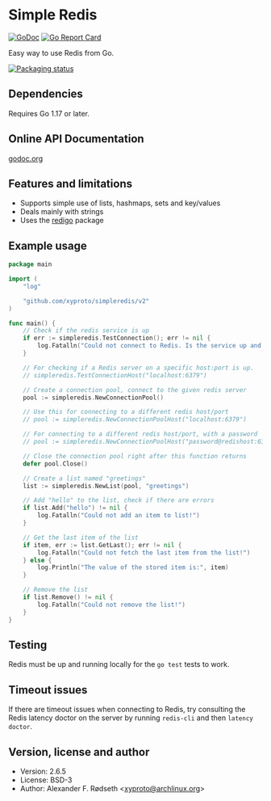 Simple Redis
============

[![GoDoc](https://godoc.org/github.com/xyproto/simpleredis?status.svg)](http://godoc.org/github.com/xyproto/simpleredis)
[![Go Report Card](https://goreportcard.com/badge/github.com/xyproto/simpleredis)](https://goreportcard.com/report/github.com/xyproto/simpleredis)

Easy way to use Redis from Go.

[![Packaging status](https://repology.org/badge/vertical-allrepos/go:github-xyproto-simpleredis.svg)](https://repology.org/project/go:github-xyproto-simpleredis/versions)

Dependencies
------------

Requires Go 1.17 or later.

Online API Documentation
------------------------

[godoc.org](http://godoc.org/github.com/xyproto/simpleredis)


Features and limitations
------------------------

* Supports simple use of lists, hashmaps, sets and key/values
* Deals mainly with strings
* Uses the [redigo](https://github.com/gomodule/redigo) package


Example usage
-------------

~~~go
package main

import (
    "log"

    "github.com/xyproto/simpleredis/v2"
)

func main() {
    // Check if the redis service is up
    if err := simpleredis.TestConnection(); err != nil {
        log.Fatalln("Could not connect to Redis. Is the service up and running?")
    }

    // For checking if a Redis server on a specific host:port is up.
    // simpleredis.TestConnectionHost("localhost:6379")

    // Create a connection pool, connect to the given redis server
    pool := simpleredis.NewConnectionPool()

    // Use this for connecting to a different redis host/port
    // pool := simpleredis.NewConnectionPoolHost("localhost:6379")

    // For connecting to a different redis host/port, with a password
    // pool := simpleredis.NewConnectionPoolHost("password@redishost:6379")

    // Close the connection pool right after this function returns
    defer pool.Close()

    // Create a list named "greetings"
    list := simpleredis.NewList(pool, "greetings")

    // Add "hello" to the list, check if there are errors
    if list.Add("hello") != nil {
        log.Fatalln("Could not add an item to list!")
    }

    // Get the last item of the list
    if item, err := list.GetLast(); err != nil {
        log.Fatalln("Could not fetch the last item from the list!")
    } else {
        log.Println("The value of the stored item is:", item)
    }

    // Remove the list
    if list.Remove() != nil {
        log.Fatalln("Could not remove the list!")
    }
}
~~~

Testing
-------

Redis must be up and running locally for the `go test` tests to work.


Timeout issues
--------------

If there are timeout issues when connecting to Redis, try consulting the Redis latency doctor on the server by running `redis-cli` and then `latency doctor`.


Version, license and author
---------------------------

* Version: 2.6.5
* License: BSD-3
* Author: Alexander F. Rødseth &lt;xyproto@archlinux.org&gt;
